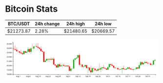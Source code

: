 # Bitcoin Stats

BTC/USDT|24h change|24h high|24h low|
|---|---|---|---|
|$21273.87|2.28%|$21480.65|$20669.57|

<img src="./chart.svg">
